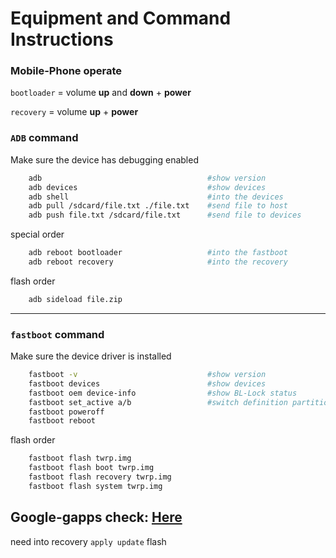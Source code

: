 # Equipment and Command Instructions

### Mobile-Phone operate
`bootloader` = volume **up** and **down** + **power**

`recovery` = volume **up** + **power**

### `ADB` command
Make sure the device has debugging enabled
``` bash
    adb                                     #show version
    adb devices                             #show devices
    adb shell                               #into the devices
    adb pull /sdcard/file.txt ./file.txt    #send file to host
    adb push file.txt /sdcard/file.txt      #send file to devices
``` 
special order
``` bash
    adb reboot bootloader                   #into the fastboot
    adb reboot recovery                     #into the recovery
```
flash order
``` bash 
    adb sideload file.zip
```

---

### `fastboot` command
Make sure the device driver is installed
``` bash
    fastboot -v                             #show version
    fastboot devices                        #show devices
    fastboot oem device-info                #show BL-Lock status
    fastboot set_active a/b                 #switch definition partition a/b
    fastboot poweroff
    fastboot reboot
```
flash order
``` bash
    fastboot flash twrp.img
    fastboot flash boot twrp.img
    fastboot flash recovery twrp.img
    fastboot flash system twrp.img
```    

## Google-gapps check: [Here](https://opengapps.org)
need into recovery `apply update` flash
